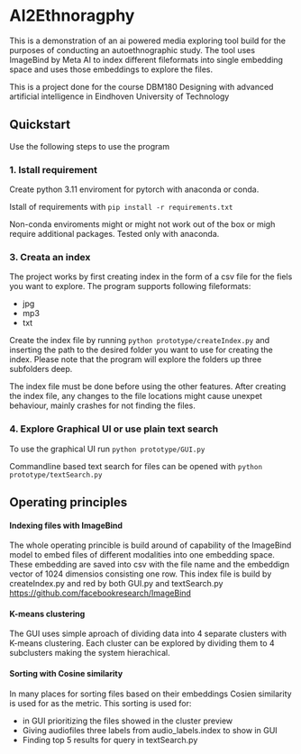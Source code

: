 
# AI2Ethnoragphy

This is a demonstration of an ai powered media exploring tool build for the purposes of conducting an autoethnographic study.
The tool uses ImageBind by Meta AI to index different fileformats into single embedding space and uses those embeddings to explore the files.

This is a project done for the course DBM180 Designing with advanced artificial intelligence in Eindhoven University of Technology

## Quickstart

Use the following steps to use the program

### 1. Istall requirement

Create python 3.11 enviroment for pytorch with anaconda or conda.

Istall of requirements with
``` pip install -r requirements.txt ```

Non-conda enviroments might or might not work out of the box or migh require additional packages. Tested only with anaconda.

### 3. Creata an index

The project works by first creating index in the form of a csv file for the fiels you want to explore.
The program supports following fileformats:
- jpg
- mp3
- txt

Create the index file by running ```python prototype/createIndex.py``` and inserting the path to the desired folder you want to use for creating the index.
Please note that the program will explore the folders up three subfolders deep.

The index file must be done before using the other features. After creating the index file, any changes to the file locations might cause unexpet behaviour, mainly crashes for not finding the files.

### 4. Explore Graphical UI or use plain text search

To use the graphical UI run ```python prototype/GUI.py```

Commandline based text search for files can be opened with ```python prototype/textSearch.py```

## Operating principles

#### Indexing files with ImageBind

The whole operating princible is build around of capability of the ImageBind model to embed files of different modalities into one embedding space.
These embedding are saved into csv with the file name and the embeddign vector of 1024 dimensios consisting one row. This index file is build by createIndex.py and red by both GUI.py and textSearch.py
https://github.com/facebookresearch/ImageBind


#### K-means clustering

The GUI uses simple aproach of dividing data into 4 separate clusters with K-means clustering. Each cluster can be explored by dividing them to 4 subclusters making the system hierachical. 

#### Sorting with Cosine similarity

In many places for sorting files based on their embeddings Cosien similarity is used for as the metric.
This sorting is used for:
- in GUI prioritizing the files showed in the cluster preview
- Giving audiofiles three labels from audio_labels.index to show in GUI
- Finding top 5 results for query in textSearch.py
